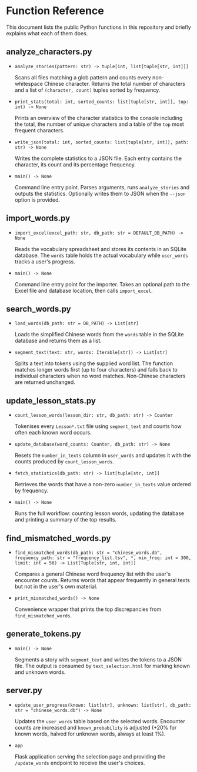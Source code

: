 # Function Reference

This document lists the public Python functions in this repository and briefly explains what each of them does.

## analyze_characters.py

- `analyze_stories(pattern: str) -> tuple[int, list[tuple[str, int]]]`
  
  Scans all files matching a glob pattern and counts every non-whitespace Chinese character. Returns the total number of characters and a list of `(character, count)` tuples sorted by frequency.

- `print_stats(total: int, sorted_counts: list[tuple[str, int]], top: int) -> None`
  
  Prints an overview of the character statistics to the console including the total, the number of unique characters and a table of the `top` most frequent characters.

- `write_json(total: int, sorted_counts: list[tuple[str, int]], path: str) -> None`
  
  Writes the complete statistics to a JSON file. Each entry contains the character, its count and its percentage frequency.

- `main() -> None`
  
  Command line entry point. Parses arguments, runs `analyze_stories` and outputs the statistics. Optionally writes them to JSON when the `--json` option is provided.


## import_words.py

- `import_excel(excel_path: str, db_path: str = DEFAULT_DB_PATH) -> None`
  
  Reads the vocabulary spreadsheet and stores its contents in an SQLite database. The `words` table holds the actual vocabulary while `user_words` tracks a user's progress.

- `main() -> None`
  
  Command line entry point for the importer. Takes an optional path to the Excel file and database location, then calls `import_excel`.

## search_words.py

- `load_words(db_path: str = DB_PATH) -> List[str]`
  
  Loads the simplified Chinese words from the `words` table in the SQLite database and returns them as a list.

- `segment_text(text: str, words: Iterable[str]) -> List[str]`
  
  Splits a text into tokens using the supplied word list. The function matches longer words first (up to four characters) and falls back to individual characters when no word matches. Non‑Chinese characters are returned unchanged.

## update_lesson_stats.py

- `count_lesson_words(lesson_dir: str, db_path: str) -> Counter`
  
  Tokenises every `Lesson*.txt` file using `segment_text` and counts how often each known word occurs.

- `update_database(word_counts: Counter, db_path: str) -> None`
  
  Resets the `number_in_texts` column in `user_words` and updates it with the counts produced by `count_lesson_words`.

- `fetch_statistics(db_path: str) -> list[tuple[str, int]]`
  
  Retrieves the words that have a non-zero `number_in_texts` value ordered by frequency.

- `main() -> None`
  
  Runs the full workflow: counting lesson words, updating the database and printing a summary of the top results.

## find_mismatched_words.py

- `find_mismatched_words(db_path: str = "chinese_words.db", frequency_path: str = "frequency_list.tsv", *, min_freq: int = 300, limit: int = 50) -> List[Tuple[str, int, int]]`
  
  Compares a general Chinese word frequency list with the user's encounter counts. Returns words that appear frequently in general texts but not in the user's own material.

- `print_mismatched_words() -> None`
  
  Convenience wrapper that prints the top discrepancies from `find_mismatched_words`.



## generate_tokens.py

- `main() -> None`

  Segments a story with `segment_text` and writes the tokens to a JSON
  file. The output is consumed by `text_selection.html` for marking
  known and unknown words.

## server.py

- `update_user_progress(known: list[str], unknown: list[str], db_path: str = "chinese_words.db") -> None`

  Updates the `user_words` table based on the selected words. Encounter counts
  are increased and `known_probability` is adjusted (+20% for known words,
  halved for unknown words, always at least 1%).

- `app`

  Flask application serving the selection page and providing the
  `/update_words` endpoint to receive the user's choices.
